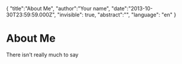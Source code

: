 {
    "title":"About Me",
    "author":"Your name",
    "date":"2013-10-30T23:59:59.000Z",
    "invisible": true,
    "abstract":"",
    "language": "en"
}

# About Me

There isn't really much to say